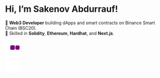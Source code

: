 # Hi, I’m Sakenov Abdurrauf!

🚀 **Web3 Developer** building dApps and smart contracts on Binance Smart Chain (BSC20).  
🌟 Skilled in **Solidity**, **Ethereum**, **Hardhat**, and **Next.js**.  

![snake gif](https://github.com/defiveninth/defiveninth/blob/output/github-contribution-grid-snake.gif)
